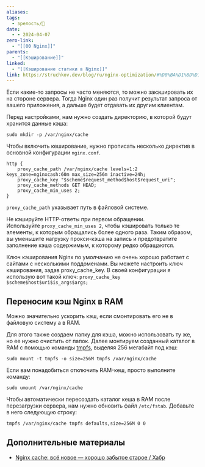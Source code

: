 ```yaml
---
aliases: 
tags:
  - зрелость/🌱
date:
  - - 2024-04-07
zero-link:
  - "[[00 Nginx]]"
parents:
  - "[[Кэширование]]"
linked:
  - "[[Кэширование статики в Nginx]]"
link: https://struchkov.dev/blog/ru/nginx-optimization/#%D0%BA%D1%8D%D1%88%D0%B8%D1%80%D0%BE%D0%B2%D0%B0%D0%BD%D0%B8%D0%B5-%D0%BD%D0%B0-%D1%81%D1%82%D0%BE%D1%80%D0%BE%D0%BD%D0%B5-%D1%81%D0%B5%D1%80%D0%B2%D0%B5%D1%80%D0%B0
---
```

Если какие-то запросы не часто меняются, то можно закэшировать их на стороне сервера. Тогда Nginx один раз получит результат запроса от вашего приложения, а дальше будет отдавать их другим клиентам.

Перед настройками, нам нужно создать директорию, в которой будут хранится данные кэша:
```shell
sudo mkdir -p /var/nginx/cache
```

Чтобы включить кеширование, нужно прописать несколько директив в основной конфигурации `nginx.conf`.

```nginx
http {
    proxy_cache_path /var/nginx/cache levels=1:2 keys_zone=nginxcash:60m max_size=256m inactive=24h;
    proxy_cache_key "$scheme$request_method$host$request_uri";
    proxy_cache_methods GET HEAD;
    proxy_cache_min_uses 2;
}
```

`proxy_cache_path` указывает путь в файловой системе.

Не кэшируйте HTTP-ответы при первом обращении. Используйте `proxy_cache_min_uses 2`, чтобы кэшировать только те элементы, к которым обращались более одного раза. Таким образом, вы уменьшите нагрузку прокси-кэша на запись и предотвратите заполнение кэша содержимым, к которому редко обращаются.

Ключ кэширования Nginx по умолчанию не очень хорошо работает с сайтами с несколькими поддоменами. Вы можете настроить ключ кэширования, задав proxy_cache_key. В своей конфигурации я использую вот такой ключ: `proxy_cache_key $scheme$host$uri$is_args$args;`

## Переносим кэш Nginx в RAM
Можно значительно ускорить кэш, если смонтировать его не в файловую систему а в RAM.

Для этого также создаем папку для кэша, можно использовать ту же, но ее нужно очистить от папок. Далее монтируем созданный каталог в RAM с помощью команды [tmpfs](https://wiki.archlinux.org/index.php/Tmpfs), выделяя 256 мегабайт под кэш:

```shell
sudo mount -t tmpfs -o size=256M tmpfs /var/nginx/cache
```

Если вам понадобиться отключить RAM-кеш, просто выполните команду:

```shell
sudo umount /var/nginx/cache
```

Чтобы автоматически пересоздать каталог кеша в RAM после перезагрузки сервера, нам нужно обновить файл `/etc/fstab`. Добавьте в него следующую строку:

```txt
tmpfs /var/nginx/cache tmpfs defaults,size=256M 0 0
```

## Дополнительные материалы
- [Nginx cache: всё новое — хорошо забытое старое / Хабр](https://habr.com/ru/post/428127/)